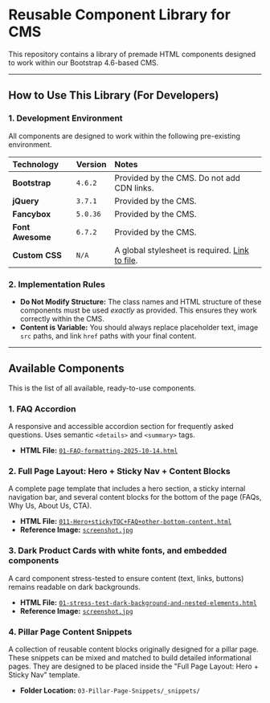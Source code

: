 # Reusable Component Library for CMS

This repository contains a library of premade HTML components designed to work within our Bootstrap 4.6-based CMS.

---

## How to Use This Library (For Developers)

### 1. Development Environment

All components are designed to work within the following pre-existing environment.

| Technology | Version | Notes |
| :-- | :-- | :-- |
| **Bootstrap** | `4.6.2` | Provided by the CMS. Do not add CDN links. |
| **jQuery** | `3.7.1` | Provided by the CMS. |
| **Fancybox** | `5.0.36` | Provided by the CMS. |
| **Font Awesome** | `6.7.2` | Provided by the CMS. |
| **Custom CSS** | `N/A` | A global stylesheet is required. [Link to file](https://raw.githubusercontent.com/Gara2025/jubilant-tribble/main/036-7-UPLD-GLOBAL-CSS-STYLES-2025-09-29--04-49PM.css). |

### 2. Implementation Rules

- **Do Not Modify Structure:** The class names and HTML structure of these components must be used _exactly_ as provided. This ensures they work correctly within the CMS.
- **Content is Variable:** You should always replace placeholder text, image `src` paths, and link `href` paths with your final content.

---

## Available Components

This is the list of all available, ready-to-use components.

### 1. FAQ Accordion

A responsive and accessible accordion section for frequently asked questions. Uses semantic `<details>` and `<summary>` tags.

- **HTML File:** [`01-FAQ-formatting-2025-10-14.html`](https://raw.githubusercontent.com/Gara2025/jubilant-tribble/main/01-FAQ-formatting-2025-10-14)

### 2. Full Page Layout: Hero + Sticky Nav + Content Blocks

A complete page template that includes a hero section, a sticky internal navigation bar, and several content blocks for the bottom of the page (FAQs, Why Us, About Us, CTA).

- **HTML File:** [`011-Hero+stickyTOC+FAQ+other-bottom-content.html`](https://raw.githubusercontent.com/Gara2025/jubilant-tribble/main/011-Hero+stickyTOC+FAQ+other-bottom-content.html)
- **Reference Image:** [`screenshot.jpg`](https://raw.githubusercontent.com/Gara2025/jubilant-tribble/main/011-Hero+stickyTOC+FAQ+other-bottom-content.jpg)

### 3. Dark Product Cards with white fonts, and embedded components

A card component stress-tested to ensure content (text, links, buttons) remains readable on dark backgrounds.

- **HTML File:** [`01-stress-test-dark-background-and-nested-elements.html`](https://raw.githubusercontent.com/Gara2025/jubilant-tribble/main/01-stress-test-dark-background-and-nested-elements.html)
- **Reference Image:** [`screenshot.jpg`](https://raw.githubusercontent.com/Gara2025/jubilant-tribble/main/01-stress-test-dark-color-background-and-nested-elements.jpg)

### 4. Pillar Page Content Snippets

A collection of reusable content blocks originally designed for a pillar page. These snippets can be mixed and matched to build detailed informational pages. They are designed to be placed inside the "Full Page Layout: Hero + Sticky Nav" template.

- **Folder Location:** `03-Pillar-Page-Snippets/_snippets/`

